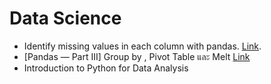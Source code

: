 # Data Science

* Identify missing values in each column with pandas. [Link](https://medium.com/@bouimouass.o/identify-missing-values-in-each-column-with-pandas-d4bdefb150dd).
* [Pandas — Part III] Group by , Pivot Table และ Melt [Link](https://medium.com/data-cafe-thailand/pandas-part-iii-group-by-pivot-table-%E0%B9%81%E0%B8%A5%E0%B8%B0-melt-3b07e370e766)
* Introduction to Python for Data Analysis 
<!-- COMMENT [Link]() -->
